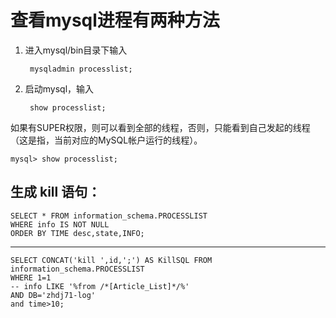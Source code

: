 # 查看mysql进程有两种方法

1) 进入mysql/bin目录下输入
    
        mysqladmin processlist;

2) 启动mysql，输入
    
        show processlist;

如果有SUPER权限，则可以看到全部的线程，否则，只能看到自己发起的线程（这是指，当前对应的MySQL帐户运行的线程）。

    mysql> show processlist; 
    
生成 kill 语句：
---

    SELECT * FROM information_schema.PROCESSLIST
    WHERE info IS NOT NULL
    ORDER BY TIME desc,state,INFO;

---

    SELECT CONCAT('kill ',id,';') AS KillSQL FROM information_schema.PROCESSLIST 
    WHERE 1=1 
    -- info LIKE '%from /*[Article_List]*/%' 
    AND DB='zhdj71-log'
    and time>10;
 